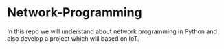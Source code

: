 # Network-Programming
In this repo we will understand about network programming in Python and also develop a project which will based on IoT.
